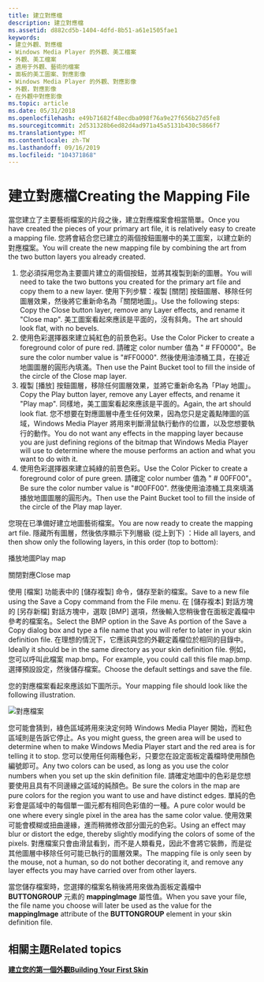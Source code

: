 ```yaml
---
title: 建立對應檔
description: 建立對應檔
ms.assetid: d882cd5b-1404-4dfd-8b51-a61e1505fae1
keywords:
- 建立外觀、對應檔
- Windows Media Player 的外觀、美工檔案
- 外觀、美工檔案
- 適用于外觀、藝術的檔案
- 面板的美工圖案、對應影像
- Windows Media Player 的外觀、對應影像
- 外觀，對應影像
- 在外觀中對應影像
ms.topic: article
ms.date: 05/31/2018
ms.openlocfilehash: e49b71682f48ecdba098f76a9e27f656b27d5fe8
ms.sourcegitcommit: 2d531328b6ed82d4ad971a45a5131b430c5866f7
ms.translationtype: MT
ms.contentlocale: zh-TW
ms.lasthandoff: 09/16/2019
ms.locfileid: "104371868"
---
```

# <a name="creating-the-mapping-file"></a><span data-ttu-id="e3e0d-111">建立對應檔</span><span class="sxs-lookup"><span data-stu-id="e3e0d-111">Creating the Mapping File</span></span>

<span data-ttu-id="e3e0d-112">當您建立了主要藝術檔案的片段之後，建立對應檔案會相當簡單。</span><span class="sxs-lookup"><span data-stu-id="e3e0d-112">Once you have created the pieces of your primary art file, it is relatively easy to create a mapping file.</span></span> <span data-ttu-id="e3e0d-113">您將會結合您已建立的兩個按鈕圖層中的美工圖案，以建立新的對應檔案。</span><span class="sxs-lookup"><span data-stu-id="e3e0d-113">You will create the new mapping file by combining the art from the two button layers you already created.</span></span>

1.  <span data-ttu-id="e3e0d-114">您必須採用您為主要圖片建立的兩個按鈕，並將其複製到新的圖層。</span><span class="sxs-lookup"><span data-stu-id="e3e0d-114">You will need to take the two buttons you created for the primary art file and copy them to a new layer.</span></span> <span data-ttu-id="e3e0d-115">使用下列步驟：複製 [關閉] 按鈕圖層、移除任何圖層效果，然後將它重新命名為「關閉地圖」。</span><span class="sxs-lookup"><span data-stu-id="e3e0d-115">Use the following steps: Copy the Close button layer, remove any Layer effects, and rename it "Close map".</span></span> <span data-ttu-id="e3e0d-116">美工圖案看起來應該是平面的，沒有斜角。</span><span class="sxs-lookup"><span data-stu-id="e3e0d-116">The art should look flat, with no bevels.</span></span>
2.  <span data-ttu-id="e3e0d-117">使用色彩選擇器來建立純紅色的前景色彩。</span><span class="sxs-lookup"><span data-stu-id="e3e0d-117">Use the Color Picker to create a foreground color of pure red.</span></span> <span data-ttu-id="e3e0d-118">請確定 color number 值為 " \# FF0000"。</span><span class="sxs-lookup"><span data-stu-id="e3e0d-118">Be sure the color number value is "\#FF0000".</span></span> <span data-ttu-id="e3e0d-119">然後使用油漆桶工具，在接近地圖圖層的圓形內填滿。</span><span class="sxs-lookup"><span data-stu-id="e3e0d-119">Then use the Paint Bucket tool to fill the inside of the circle of the Close map layer.</span></span>
3.  <span data-ttu-id="e3e0d-120">複製 [播放] 按鈕圖層，移除任何圖層效果，並將它重新命名為「Play 地圖」。</span><span class="sxs-lookup"><span data-stu-id="e3e0d-120">Copy the Play button layer, remove any Layer effects, and rename it "Play map".</span></span> <span data-ttu-id="e3e0d-121">同樣地，美工圖案看起來應該是平面的。</span><span class="sxs-lookup"><span data-stu-id="e3e0d-121">Again, the art should look flat.</span></span> <span data-ttu-id="e3e0d-122">您不想要在對應圖層中產生任何效果，因為您只是定義點陣圖的區域，Windows Media Player 將用來判斷滑鼠執行動作的位置，以及您想要執行的動作。</span><span class="sxs-lookup"><span data-stu-id="e3e0d-122">You do not want any effects in the mapping layer because you are just defining regions of the bitmap that Windows Media Player will use to determine where the mouse performs an action and what you want to do with it.</span></span>
4.  <span data-ttu-id="e3e0d-123">使用色彩選擇器來建立純綠的前景色彩。</span><span class="sxs-lookup"><span data-stu-id="e3e0d-123">Use the Color Picker to create a foreground color of pure green.</span></span> <span data-ttu-id="e3e0d-124">請確定 color number 值為 " \# 00FF00"。</span><span class="sxs-lookup"><span data-stu-id="e3e0d-124">Be sure the color number value is "\#00FF00".</span></span> <span data-ttu-id="e3e0d-125">然後使用油漆桶工具來填滿播放地圖圖層的圓形內。</span><span class="sxs-lookup"><span data-stu-id="e3e0d-125">Then use the Paint Bucket tool to fill the inside of the circle of the Play map layer.</span></span>

<span data-ttu-id="e3e0d-126">您現在已準備好建立地圖藝術檔案。</span><span class="sxs-lookup"><span data-stu-id="e3e0d-126">You are now ready to create the mapping art file.</span></span> <span data-ttu-id="e3e0d-127">隱藏所有圖層，然後依序顯示下列層級 (從上到下) ：</span><span class="sxs-lookup"><span data-stu-id="e3e0d-127">Hide all layers, and then show only the following layers, in this order (top to bottom):</span></span>

<span data-ttu-id="e3e0d-128">播放地圖</span><span class="sxs-lookup"><span data-stu-id="e3e0d-128">Play map</span></span>

<span data-ttu-id="e3e0d-129">關閉對應</span><span class="sxs-lookup"><span data-stu-id="e3e0d-129">Close map</span></span>

<span data-ttu-id="e3e0d-130">使用 [檔案] 功能表中的 [儲存複製] 命令，儲存至新的檔案。</span><span class="sxs-lookup"><span data-stu-id="e3e0d-130">Save to a new file using the Save a Copy command from the File menu.</span></span> <span data-ttu-id="e3e0d-131">在 [儲存複本] 對話方塊的 [另存新檔] 對話方塊中，選取 [BMP] 選項，然後輸入您稍後會在面板定義檔中參考的檔案名。</span><span class="sxs-lookup"><span data-stu-id="e3e0d-131">Select the BMP option in the Save As portion of the Save a Copy dialog box and type a file name that you will refer to later in your skin definition file.</span></span> <span data-ttu-id="e3e0d-132">在理想的情況下，它應該與您的外觀定義檔位於相同的目錄中。</span><span class="sxs-lookup"><span data-stu-id="e3e0d-132">Ideally it should be in the same directory as your skin definition file.</span></span> <span data-ttu-id="e3e0d-133">例如，您可以呼叫此檔案 map.bmp。</span><span class="sxs-lookup"><span data-stu-id="e3e0d-133">For example, you could call this file map.bmp.</span></span> <span data-ttu-id="e3e0d-134">選擇預設設定，然後儲存檔案。</span><span class="sxs-lookup"><span data-stu-id="e3e0d-134">Choose the default settings and save the file.</span></span>

<span data-ttu-id="e3e0d-135">您的對應檔案看起來應該如下圖所示。</span><span class="sxs-lookup"><span data-stu-id="e3e0d-135">Your mapping file should look like the following illustration.</span></span>

![對應檔案](images/g01map.png)

<span data-ttu-id="e3e0d-137">您可能會猜到，綠色區域將用來決定何時 Windows Media Player 開始，而紅色區域則是告訴它停止。</span><span class="sxs-lookup"><span data-stu-id="e3e0d-137">As you might guess, the green area will be used to determine when to make Windows Media Player start and the red area is for telling it to stop.</span></span> <span data-ttu-id="e3e0d-138">您可以使用任何兩種色彩，只要您在設定面板定義檔時使用顏色編號即可。</span><span class="sxs-lookup"><span data-stu-id="e3e0d-138">Any two colors can be used, as long as you use the color numbers when you set up the skin definition file.</span></span> <span data-ttu-id="e3e0d-139">請確定地圖中的色彩是您想要使用且具有不同邊緣之區域的純顏色。</span><span class="sxs-lookup"><span data-stu-id="e3e0d-139">Be sure the colors in the map are pure colors for the region you want to use and have distinct edges.</span></span> <span data-ttu-id="e3e0d-140">單純的色彩會是區域中的每個單一圖元都有相同色彩值的一種。</span><span class="sxs-lookup"><span data-stu-id="e3e0d-140">A pure color would be one where every single pixel in the area has the same color value.</span></span> <span data-ttu-id="e3e0d-141">使用效果可能會模糊或扭曲邊緣，進而稍微修改部分圖元的色彩。</span><span class="sxs-lookup"><span data-stu-id="e3e0d-141">Using an effect may blur or distort the edge, thereby slightly modifying the colors of some of the pixels.</span></span> <span data-ttu-id="e3e0d-142">對應檔案只會由滑鼠看到，而不是人類看見，因此不會將它裝飾，而是從其他圖層中移除任何可能已執行的圖層效果。</span><span class="sxs-lookup"><span data-stu-id="e3e0d-142">The mapping file is only seen by the mouse, not a human, so do not bother decorating it, and remove any layer effects you may have carried over from other layers.</span></span>

<span data-ttu-id="e3e0d-143">當您儲存檔案時，您選擇的檔案名稍後將用來做為面板定義檔中 **BUTTONGROUP** 元素的 **mappingImage** 屬性值。</span><span class="sxs-lookup"><span data-stu-id="e3e0d-143">When you save your file, the file name you choose will later be used as the value for the **mappingImage** attribute of the **BUTTONGROUP** element in your skin definition file.</span></span>

## <a name="related-topics"></a><span data-ttu-id="e3e0d-144">相關主題</span><span class="sxs-lookup"><span data-stu-id="e3e0d-144">Related topics</span></span>

<dl> <dt>

[<span data-ttu-id="e3e0d-145">**建立您的第一個外觀**</span><span class="sxs-lookup"><span data-stu-id="e3e0d-145">**Building Your First Skin**</span></span>](building-your-first-skin.md)
</dt> </dl>

 

 




